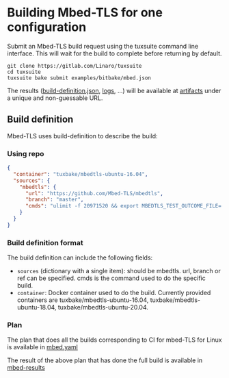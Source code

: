 # Building Mbed-TLS for one configuration

Submit an Mbed-TLS build request using the tuxsuite command line interface. This will
wait for the build to complete before returning by default.

```shell
git clone https://gitlab.com/Linaro/tuxsuite
cd tuxsuite
tuxsuite bake submit examples/bitbake/mbed.json
```

The results
([build-definition.json](https://storage.tuxsuite.com/public/demo/demo/oebuilds/2KPNkSKe945G5KFhwQ3Cnp9HdwD/build-definition.json),
[logs](https://storage.tuxsuite.com/public/demo/demo/oebuilds/2KPNkSKe945G5KFhwQ3Cnp9HdwD/build.log), ...)
will be available at
[artifacts](https://storage.tuxsuite.com/public/demo/demo/oebuilds/2KPNkSKe945G5KFhwQ3Cnp9HdwD/)
under a unique and non-guessable URL.

## Build definition

Mbed-TLS uses build-definition to describe the build:

### Using repo

```json
{
  "container": "tuxbake/mbedtls-ubuntu-16.04",
  "sources": {
    "mbedtls": {
      "url": "https://github.com/Mbed-TLS/mbedtls",
      "branch": "master",
      "cmds": "ulimit -f 20971520 && export MBEDTLS_TEST_OUTCOME_FILE='outcome.csv' && ./tests/scripts/all.sh --seed 8 build_armcc"
    }
  }
}
```

### Build definition format

The build definition can include the following fields:

* `sources` (dictionary with a single item): should be mbedtls. url, branch or ref can be specified. cmds is the command used to do the specific build.
* `container`: Docker container used to do the build. Currently provided containers are tuxbake/mbedtls-ubuntu-16.04, tuxbake/mbedtls-ubuntu-18.04, tuxbake/mbedtls-ubuntu-20.04.

### Plan

The plan that does all the builds corresponding to CI for mbed-TLS for Linux is available in [mbed.yaml](https://gitlab.com/Linaro/tuxsuite/-/blob/master/examples/bitbake/mbed.yaml)

The result of the above plan that has done the full build is available in [mbed-results](https://tuxapi.tuxsuite.com/v1/groups/demo/projects/demo/plans/2KReAZr8wxioSqPzr2Fnst8gaop)
